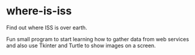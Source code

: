 # where-is-iss
Find out where ISS is over earth.

Fun small program to start learning how to gather data from web services and also use Tkinter and Turtle to show images on a screen.
